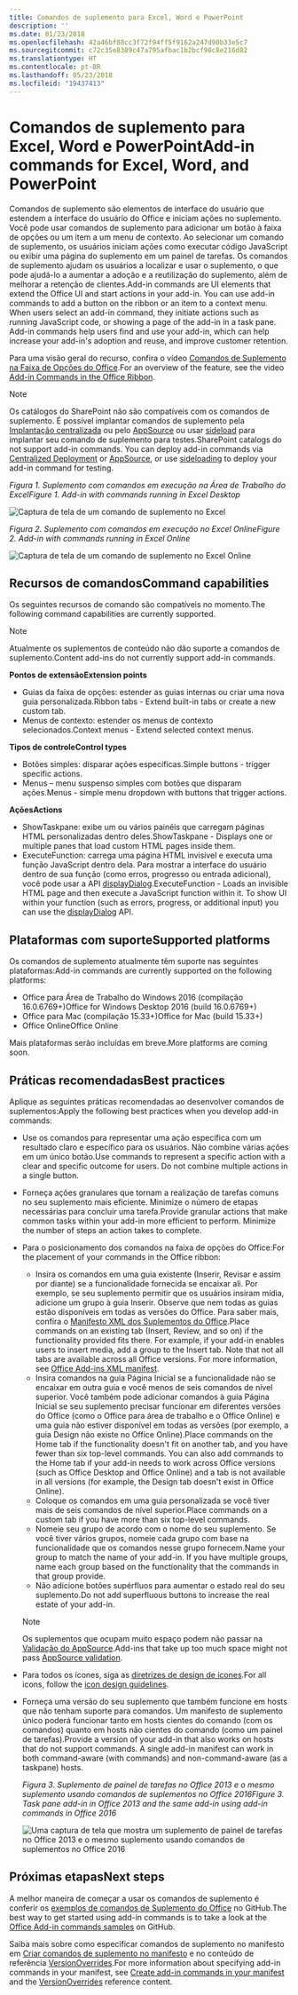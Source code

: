 ```yaml
---
title: Comandos de suplemento para Excel, Word e PowerPoint
description: ''
ms.date: 01/23/2018
ms.openlocfilehash: 42a46bf88cc3f72f94ff5f9162a247d90b33e5c7
ms.sourcegitcommit: c72c35e8389c47a795afbac1b2bcf98c8e216d82
ms.translationtype: HT
ms.contentlocale: pt-BR
ms.lasthandoff: 05/23/2018
ms.locfileid: "19437413"
---
```

# <a name="add-in-commands-for-excel-word-and-powerpoint"></a><span data-ttu-id="a2769-102">Comandos de suplemento para Excel, Word e PowerPoint</span><span class="sxs-lookup"><span data-stu-id="a2769-102">Add-in commands for Excel, Word, and PowerPoint</span></span>

<span data-ttu-id="a2769-p101">Comandos de suplemento são elementos de interface do usuário que estendem a interface do usuário do Office e iniciam ações no suplemento. Você pode usar comandos de suplemento para adicionar um botão à faixa de opções ou um item a um menu de contexto. Ao selecionar um comando de suplemento, os usuários iniciam ações como executar código JavaScript ou exibir uma página do suplemento em um painel de tarefas. Os comandos de suplemento ajudam os usuários a localizar e usar o suplemento, o que pode ajudá-lo a aumentar a adoção e a reutilização do suplemento, além de melhorar a retenção de clientes.</span><span class="sxs-lookup"><span data-stu-id="a2769-p101">Add-in commands are UI elements that extend the Office UI and start actions in your add-in. You can use add-in commands to add a button on the ribbon or an item to a context menu. When users select an add-in command, they initiate actions such as running JavaScript code, or showing a page of the add-in in a task pane. Add-in commands help users find and use your add-in, which can help increase your add-in's adoption and reuse, and improve customer retention.</span></span>

<span data-ttu-id="a2769-107">Para uma visão geral do recurso, confira o vídeo [Comandos de Suplemento na Faixa de Opções do Office](https://channel9.msdn.com/events/Build/2016/P551).</span><span class="sxs-lookup"><span data-stu-id="a2769-107">For an overview of the feature, see the video [Add-in Commands in the Office Ribbon](https://channel9.msdn.com/events/Build/2016/P551).</span></span>

> [!NOTE]
> <span data-ttu-id="a2769-p102">Os catálogos do SharePoint não são compatíveis com os comandos de suplemento. É possível implantar comandos de suplemento pela [Implantação centralizada](../publish/centralized-deployment.md) ou pelo [AppSource](https://docs.microsoft.com/en-us/office/dev/store/submit-to-the-office-store) ou usar [sideload](../testing/create-a-network-shared-folder-catalog-for-task-pane-and-content-add-ins.md) para implantar seu comando de suplemento para testes.</span><span class="sxs-lookup"><span data-stu-id="a2769-p102">SharePoint catalogs do not support add-in commands. You can deploy add-in commands via [Centralized Deployment](../publish/centralized-deployment.md) or [AppSource](https://docs.microsoft.com/en-us/office/dev/store/submit-to-the-office-store), or use [sideloading](../testing/create-a-network-shared-folder-catalog-for-task-pane-and-content-add-ins.md) to deploy your add-in command for testing.</span></span> 

<span data-ttu-id="a2769-110">*Figura 1. Suplemento com comandos em execução na Área de Trabalho do Excel*</span><span class="sxs-lookup"><span data-stu-id="a2769-110">*Figure 1. Add-in with commands running in Excel Desktop*</span></span>

![Captura de tela de um comando de suplemento no Excel](../images/add-in-commands-1.png)

<span data-ttu-id="a2769-112">*Figura 2. Suplemento com comandos em execução no Excel Online*</span><span class="sxs-lookup"><span data-stu-id="a2769-112">*Figure 2. Add-in with commands running in Excel Online*</span></span>

![Captura de tela de um comando de suplemento no Excel Online](../images/add-in-commands-2.png)

## <a name="command-capabilities"></a><span data-ttu-id="a2769-114">Recursos de comandos</span><span class="sxs-lookup"><span data-stu-id="a2769-114">Command capabilities</span></span>
<span data-ttu-id="a2769-115">Os seguintes recursos de comando são compatíveis no momento.</span><span class="sxs-lookup"><span data-stu-id="a2769-115">The following command capabilities are currently supported.</span></span>

> [!NOTE]
> <span data-ttu-id="a2769-116">Atualmente os suplementos de conteúdo não dão suporte a comandos de suplemento.</span><span class="sxs-lookup"><span data-stu-id="a2769-116">Content add-ins do not currently support add-in commands.</span></span>

<span data-ttu-id="a2769-117">**Pontos de extensão**</span><span class="sxs-lookup"><span data-stu-id="a2769-117">**Extension points**</span></span>

- <span data-ttu-id="a2769-118">Guias da faixa de opções: estender as guias internas ou criar uma nova guia personalizada.</span><span class="sxs-lookup"><span data-stu-id="a2769-118">Ribbon tabs - Extend built-in tabs or create a new custom tab.</span></span>
- <span data-ttu-id="a2769-119">Menus de contexto: estender os menus de contexto selecionados.</span><span class="sxs-lookup"><span data-stu-id="a2769-119">Context menus - Extend selected context menus.</span></span> 

<span data-ttu-id="a2769-120">**Tipos de controle**</span><span class="sxs-lookup"><span data-stu-id="a2769-120">**Control types**</span></span>

- <span data-ttu-id="a2769-121">Botões simples: disparar ações específicas.</span><span class="sxs-lookup"><span data-stu-id="a2769-121">Simple buttons - trigger specific actions.</span></span>
- <span data-ttu-id="a2769-122">Menus – menu suspenso simples com botões que disparam ações.</span><span class="sxs-lookup"><span data-stu-id="a2769-122">Menus - simple menu dropdown with buttons that trigger actions.</span></span>

<span data-ttu-id="a2769-123">**Ações**</span><span class="sxs-lookup"><span data-stu-id="a2769-123">**Actions**</span></span>

- <span data-ttu-id="a2769-124">ShowTaskpane: exibe um ou vários painéis que carregam páginas HTML personalizadas dentro deles.</span><span class="sxs-lookup"><span data-stu-id="a2769-124">ShowTaskpane - Displays one or multiple panes that load custom HTML pages inside them.</span></span>
- <span data-ttu-id="a2769-p103">ExecuteFunction: carrega uma página HTML invisível e executa uma função JavaScript dentro dela. Para mostrar a interface do usuário dentro de sua função (como erros, progresso ou entrada adicional), você pode usar a API [displayDialog](http://dev.office.com/reference/add-ins/shared/officeui).</span><span class="sxs-lookup"><span data-stu-id="a2769-p103">ExecuteFunction - Loads an invisible HTML page and then execute a JavaScript function within it. To show UI within your function (such as errors, progress, or additional input) you can use the [displayDialog](http://dev.office.com/reference/add-ins/shared/officeui) API.</span></span>  

## <a name="supported-platforms"></a><span data-ttu-id="a2769-127">Plataformas com suporte</span><span class="sxs-lookup"><span data-stu-id="a2769-127">Supported platforms</span></span>
<span data-ttu-id="a2769-128">Os comandos de suplemento atualmente têm suporte nas seguintes plataformas:</span><span class="sxs-lookup"><span data-stu-id="a2769-128">Add-in commands are currently supported on the following platforms:</span></span>

- <span data-ttu-id="a2769-129">Office para Área de Trabalho do Windows 2016 (compilação 16.0.6769+)</span><span class="sxs-lookup"><span data-stu-id="a2769-129">Office for Windows Desktop 2016 (build 16.0.6769+)</span></span>
- <span data-ttu-id="a2769-130">Office para Mac (compilação 15.33+)</span><span class="sxs-lookup"><span data-stu-id="a2769-130">Office for Mac (build 15.33+)</span></span>
- <span data-ttu-id="a2769-131">Office Online</span><span class="sxs-lookup"><span data-stu-id="a2769-131">Office Online</span></span> 

<span data-ttu-id="a2769-132">Mais plataformas serão incluídas em breve.</span><span class="sxs-lookup"><span data-stu-id="a2769-132">More platforms are coming soon.</span></span>

## <a name="best-practices"></a><span data-ttu-id="a2769-133">Práticas recomendadas</span><span class="sxs-lookup"><span data-stu-id="a2769-133">Best practices</span></span>

<span data-ttu-id="a2769-134">Aplique as seguintes práticas recomendadas ao desenvolver comandos de suplementos:</span><span class="sxs-lookup"><span data-stu-id="a2769-134">Apply the following best practices when you develop add-in commands:</span></span>

- <span data-ttu-id="a2769-p104">Use os comandos para representar uma ação específica com um resultado claro e específico para os usuários. Não combine várias ações em um único botão.</span><span class="sxs-lookup"><span data-stu-id="a2769-p104">Use commands to represent a specific action with a clear and specific outcome for users. Do not combine multiple actions in a single button.</span></span>
- <span data-ttu-id="a2769-p105">Forneça ações granulares que tornam a realização de tarefas comuns no seu suplemento mais eficiente. Minimize o número de etapas necessárias para concluir uma tarefa.</span><span class="sxs-lookup"><span data-stu-id="a2769-p105">Provide granular actions that make common tasks within your add-in more efficient to perform. Minimize the number of steps an action takes to complete.</span></span>
- <span data-ttu-id="a2769-139">Para o posicionamento dos comandos na faixa de opções do Office:</span><span class="sxs-lookup"><span data-stu-id="a2769-139">For the placement of your commands in the Office ribbon:</span></span>
    - <span data-ttu-id="a2769-p106">Insira os comandos em uma guia existente (Inserir, Revisar e assim por diante) se a funcionalidade fornecida se encaixar ali. Por exemplo, se seu suplemento permitir que os usuários insiram mídia, adicione um grupo à guia Inserir. Observe que nem todas as guias estão disponíveis em todas as versões do Office. Para saber mais, confira o [Manifesto XML dos Suplementos do Office](../develop/add-in-manifests.md).</span><span class="sxs-lookup"><span data-stu-id="a2769-p106">Place commands on an existing tab (Insert, Review, and so on) if the functionality provided fits there. For example, if your add-in enables users to insert media, add a group to the Insert tab. Note that not all tabs are available across all Office versions. For more information, see [Office Add-ins XML manifest](../develop/add-in-manifests.md).</span></span> 
    - <span data-ttu-id="a2769-p107">Insira comandos na guia Página Inicial se a funcionalidade não se encaixar em outra guia e você menos de seis comandos de nível superior. Você também pode adicionar comandos à guia Página Inicial se seu suplemento precisar funcionar em diferentes versões do Office (como o Office para área de trabalho e o Office Online) e uma guia não estiver disponível em todas as versões (por exemplo, a guia Design não existe no Office Online).</span><span class="sxs-lookup"><span data-stu-id="a2769-p107">Place commands on the Home tab if the functionality doesn't fit on another tab, and you have fewer than six top-level commands. You can also add commands to the Home tab if your add-in needs to work across Office versions (such as Office Desktop and Office Online) and a tab is not available in all versions (for example, the Design tab doesn't exist in Office Online).</span></span>  
    - <span data-ttu-id="a2769-145">Coloque os comandos em uma guia personalizada se você tiver mais de seis comandos de nível superior.</span><span class="sxs-lookup"><span data-stu-id="a2769-145">Place commands on a custom tab if you have more than six top-level commands.</span></span> 
    - <span data-ttu-id="a2769-p108">Nomeie seu grupo de acordo com o nome do seu suplemento. Se você tiver vários grupos, nomeie cada grupo com base na funcionalidade que os comandos nesse grupo fornecem.</span><span class="sxs-lookup"><span data-stu-id="a2769-p108">Name your group to match the name of your add-in. If you have multiple groups, name each group based on the functionality that the commands in that group provide.</span></span>
    - <span data-ttu-id="a2769-148">Não adicione botões supérfluos para aumentar o estado real do seu suplemento.</span><span class="sxs-lookup"><span data-stu-id="a2769-148">Do not add superfluous buttons to increase the real estate of your add-in.</span></span>

     > [!NOTE]
     > <span data-ttu-id="a2769-149">Os suplementos que ocupam muito espaço podem não passar na [Validação do AppSource](https://docs.microsoft.com/en-us/office/dev/store/validation-policies).</span><span class="sxs-lookup"><span data-stu-id="a2769-149">Add-ins that take up too much space might not pass [AppSource validation](https://docs.microsoft.com/en-us/office/dev/store/validation-policies).</span></span>

- <span data-ttu-id="a2769-150">Para todos os ícones, siga as [diretrizes de design de ícones](design-icons.md).</span><span class="sxs-lookup"><span data-stu-id="a2769-150">For all icons, follow the [icon design guidelines](design-icons.md).</span></span>
- <span data-ttu-id="a2769-p109">Forneça uma versão do seu suplemento que também funcione em hosts que não tenham suporte para comandos. Um manifesto de suplemento único poderá funcionar tanto em hosts cientes do comando (com os comandos) quanto em hosts não cientes do comando (como um painel de tarefas).</span><span class="sxs-lookup"><span data-stu-id="a2769-p109">Provide a version of your add-in that also works on hosts that do not support commands. A single add-in manifest can work in both command-aware (with commands) and non-command-aware (as a taskpane) hosts.</span></span>

   <span data-ttu-id="a2769-153">*Figura 3. Suplemento de painel de tarefas no Office 2013 e o mesmo suplemento usando comandos de suplementos no Office 2016*</span><span class="sxs-lookup"><span data-stu-id="a2769-153">*Figure 3. Task pane add-in in Office 2013 and the same add-in using add-in commands in Office 2016*</span></span>

   ![Uma captura de tela que mostra um suplemento de painel de tarefas no Office 2013 e o mesmo suplemento usando comandos de suplementos no Office 2016](../images/office-task-pane-add-ins.png)


## <a name="next-steps"></a><span data-ttu-id="a2769-155">Próximas etapas</span><span class="sxs-lookup"><span data-stu-id="a2769-155">Next steps</span></span>

<span data-ttu-id="a2769-156">A melhor maneira de começar a usar os comandos de suplemento é conferir os [exemplos de comandos de Suplemento do Office](https://github.com/OfficeDev/Office-Add-in-Commands-Samples/) no GitHub.</span><span class="sxs-lookup"><span data-stu-id="a2769-156">The best way to get started using add-in commands is to take a look at the [Office Add-in commands samples](https://github.com/OfficeDev/Office-Add-in-Commands-Samples/) on GitHub.</span></span>

<span data-ttu-id="a2769-157">Saiba mais sobre como especificar comandos de suplemento no manifesto em [Criar comandos de suplemento no manifesto](../develop/create-addin-commands.md) e no conteúdo de referência [VersionOverrides](https://dev.office.com/reference/add-ins/manifest/versionoverrides).</span><span class="sxs-lookup"><span data-stu-id="a2769-157">For more information about specifying add-in commands in your manifest, see [Create add-in commands in your manifest](../develop/create-addin-commands.md) and the [VersionOverrides](https://dev.office.com/reference/add-ins/manifest/versionoverrides) reference content.</span></span>




